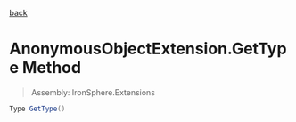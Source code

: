 ﻿

[back](/IronSphere.Extensions/types/AnonymousObjectExtension)

# AnonymousObjectExtension.GetType Method

> Assembly: IronSphere.Extensions

```csharp
Type GetType()
```



 